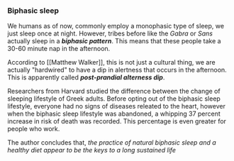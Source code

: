 ### Biphasic sleep

We humans as of now, commonly employ a monophasic type of sleep, we just sleep once at night. However, tribes before like the *Gabra* or *Sans* actually sleep in a ***biphasic pattern***. This means that these people take a 30-60 minute nap in the afternoon. 

According to [[Matthew Walker]], this is not just a cultural thing, we are actually "hardwired" to have a dip in alertness that occurs in the afternoon. This is apparently called ***post-prandial alterness dip***. 

Researchers from Harvard studied the difference between the change of sleeping lifestyle of Greek adults. Before opting out of the biphasic sleep lifestyle, everyone had no signs of diseases releated to the heart, however when the biphasic sleep lifestyle was abandoned, a whipping 37 percent increase in risk of death was recorded. This percentage is even greater for people who work.

The author concludes that, *the practice of natural biphasic sleep and a healthy diet appear to be the keys to a long sustained life*